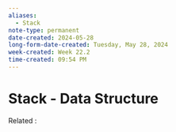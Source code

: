 ```yaml
---
aliases:
  - Stack
note-type: permanent
date-created: 2024-05-28
long-form-date-created: Tuesday, May 28, 2024
week-created: Week 22.2
time-created: 09:54 PM
---
```


# Stack - Data Structure

Related :
